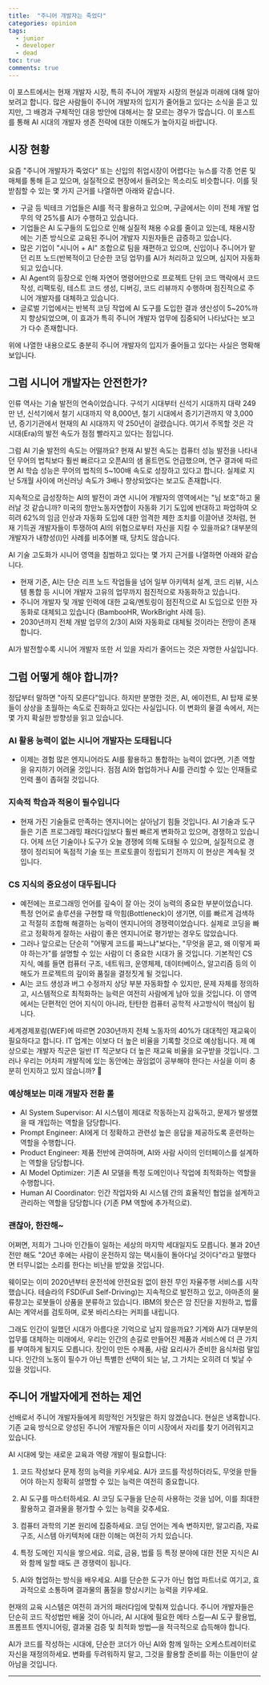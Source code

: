 ```yaml
---
title:  "주니어 개발자는 죽었다"
categories: opinion
tags:
  - junior
  - developer
  - dead
toc: true
comments: true
---
```

이 포스트에서는 현재 개발자 시장, 특히 주니어 개발자 시장의 현실과 미래에 대해 알아보려고 합니다.
많은 사람들이 주니어 개발자의 입지가 줄어들고 있다는 소식을 듣고 있지만, 그 배경과
구체적인 대응 방안에 대해서는 잘 모르는 경우가 많습니다. 이 포스트를 통해 AI 시대의
개발자 생존 전략에 대한 이해도가 높아지길 바랍니다.

## 시장 현황

요즘 "주니어 개발자가 죽었다" 또는 신입의 취업시장이 어렵다는 뉴스를 각종 언론 및 매체를 통해 듣고 있으며, 실질적으로 현장에서 들려오는 목소리도 비슷합니다. 이를 뒷받침할 수 있는 몇 가지 근거를 나열하면 아래와 같습니다.

- 구글 등 빅테크 기업들은 AI를 적극 활용하고 있으며, 구글에서는 이미 전체 개발 업무의 약 25%를 AI가 수행하고 있습니다.
- 기업들은 AI 도구들의 도입으로 인해 실질적 채용 수요를 줄이고 있는데, 채용시장에는 기존 방식으로 교육된 주니어 개발자 지원자들은 급증하고 있습니다.
- 많은 기업이 "시니어 + AI" 조합으로 팀을 재편하고 있으며, 신입이나 주니어가 맡던 리프 노드(반복적이고 단순한 코딩 업무)를 AI가 처리하고 있으며, 심지어 자동화되고 있습니다.
- AI Agent의 등장으로 인해 자연어 명령어만으로 프로젝트 단위 코드 맥락에서 코드 작성, 리팩토링, 테스트 코드 생성, 디버깅, 코드 리뷰까지 수행하며 점진적으로 주니어 개발자를 대체하고 있습니다.
- 글로벌 기업에서는 반복적 코딩 작업에 AI 도구를 도입한 결과 생산성이 5~20%까지 향상되었으며, 이 효과가 특히 주니어 개발자 업무에 집중되어 나타났다는 보고가 다수 존재합니다.

위에 나열한 내용으로도 충분히 주니어 개발자의 입지가 줄어들고 있다는 사실은 명확해 보입니다.

## 그럼 시니어 개발자는 안전한가?

인류 역사는 기술 발전의 연속이었습니다. 구석기 시대부터 신석기 시대까지 대략 249만 년, 신석기에서 철기 시대까지 약 8,000년, 철기 시대에서 증기기관까지 약 3,000년, 증기기관에서 현재의 AI 시대까지 약 250년이 걸렸습니다. 여기서 주목할 것은 각 시대(Era)의 발전 속도가 점점 빨라지고 있다는 점입니다.

그럼 AI 기술 발전의 속도는 어떨까요? 현재 AI 발전 속도는 컴퓨터 성능 발전을 나타내던 무어의 법칙보다 훨씬 빠르다고 오픈AI의 샘 올트먼도 언급했으며, 연구 결과에 따르면 AI 학습 성능은 무어의 법칙의 5~100배 속도로 성장하고 있다고 합니다. 실제로 지난 5개월 사이에 머신러닝 속도가 3배나 향상되었다는 보고도 존재합니다.

지속적으로 급성장하는 AI의 발전이 과연 시니어 개발자의 영역에서는 "님 보호"하고 물러날 것 같습니까? 미국의 항만노동자연합이 자동화 기기 도입에 반대하고 파업하여 오히려 62%의 임금 인상과 자동화 도입에 대한 엄격한 제한 조치를 이끌어낸 것처럼, 현재 기득권 개발자들이 투쟁하여 AI의 위협으로부터 자신을 지킬 수 있을까요? 대부분의 개발자가 내향성(I)인 사례를 비추어볼 때, 당치도 않습니다.

AI 기술 고도화가 시니어 영역을 침범하고 있다는 몇 가지 근거를 나열하면 아래와 같습니다.

- 현재 기준, AI는 단순 리프 노드 작업들을 넘어 일부 아키텍처 설계, 코드 리뷰, 시스템 통합 등 시니어 개발자 고유의 업무까지 점진적으로 자동화하고 있습니다.
- 주니어 개발자 및 개발 인력에 대한 교육/멘토링이 점진적으로 AI 도입으로 인한 자동화로 대체되고 있습니다 (BambooHR, WorkBright 사례 등).
- 2030년까지 전체 개발 업무의 2/3이 AI와 자동화로 대체될 것이라는 전망이 존재합니다.

AI가 발전할수록 시니어 개발자 또한 서 있을 자리가 줄어드는 것은 자명한 사실입니다.

## 그럼 어떻게 해야 합니까?

정답부터 말하면 "아직 모른다"입니다. 하지만 분명한 것은, AI, 에이전트, AI 탑재 로봇들이 상상을 초월하는 속도로 진화하고 있다는 사실입니다. 이 변화의 물결 속에서, 저는 몇 가지 확실한 방향성을 읽고 있습니다.

### AI 활용 능력이 없는 시니어 개발자는 도태됩니다

- 이제는 경험 많은 엔지니어라도 AI를 활용하고 통합하는 능력이 없다면, 기존 역할을 유지하기 어려울 것입니다. 점점 AI와 협업하거나 AI를 관리할 수 있는 인재들로 인력 풀이 좁혀질 것입니다.

### 지속적 학습과 적응이 필수입니다

- 현재 가진 기술들로 만족하는 엔지니어는 살아남기 힘들 것입니다. AI 기술과 도구들은 기존 프로그래밍 패러다임보다 훨씬 빠르게 변화하고 있으며, 경쟁하고 있습니다. 어제 쓰던 기술이나 도구가 오늘 경쟁에 의해 도태될 수 있으며, 실질적으로 경쟁이 정리되어 독점적 기술 또는 프로토콜이 정립되기 전까지 이 현상은 계속될 것입니다.

### CS 지식의 중요성이 대두됩니다

- 예전에는 프로그래밍 언어를 깊숙이 잘 아는 것이 능력의 중요한 부분이었습니다. 특정 언어로 솔루션을 구현할 때 막힘(Bottleneck)이 생기면, 이를 빠르게 검색하고 적절히 조합해 해결하는 능력이 엔지니어의 경쟁력이었습니다. 실제로 코딩을 빠르고 정확하게 잘하는 사람이 좋은 엔지니어로 평가받는 경우도 많았습니다.
- 그러나 앞으로는 단순히 "어떻게 코드를 짜느냐"보다는, "무엇을 묻고, 왜 이렇게 짜야 하는가"를 설명할 수 있는 사람이 더 중요한 시대가 올 것입니다. 기본적인 CS 지식, 예를 들면 컴퓨터 구조, 네트워크, 운영체제, 데이터베이스, 알고리즘 등의 이해도가 프로젝트의 깊이와 품질을 결정짓게 될 것입니다.
- AI는 코드 생성과 버그 수정까지 상당 부분 자동화할 수 있지만, 문제 자체를 정의하고, 시스템적으로 최적화하는 능력은 여전히 사람에게 남아 있을 것입니다. 이 영역에서는 단편적인 언어 지식이 아니라, 탄탄한 컴퓨터 공학적 사고방식이 핵심이 됩니다.

세계경제포럼(WEF)에 따르면 2030년까지 전체 노동자의 40%가 대대적인 재교육이 필요하다고 합니다. IT 업계는 이보다 더 높은 비율을 기록할 것으로 예상됩니다. 제 예상으로는 개발자 직군은 일반 IT 직군보다 더 높은 재교육 비율을 요구받을 것입니다. 그러나 우리는 어차피 개발직에 있는 동안에는 끊임없이 공부해야 한다는 사실을 이미 충분히 인지하고 있지 않습니까? 🤣

### 예상해보는 미래 개발자 전환 롤

- AI System Supervisor: AI 시스템이 제대로 작동하는지 감독하고, 문제가 발생했을 때 개입하는 역할을 담당합니다.
- Prompt Engineer: AI에게 더 정확하고 관련성 높은 응답을 제공하도록 훈련하는 역할을 수행합니다.
- Product Engineer: 제품 전반에 관여하며, AI와 사람 사이의 인터페이스를 설계하는 역할을 담당합니다.
- AI Model Optimizer: 기존 AI 모델을 특정 도메인이나 작업에 최적화하는 역할을 수행합니다.
- Human AI Coordinator: 인간 작업자와 AI 시스템 간의 효율적인 협업을 설계하고 관리하는 역할을 담당합니다 (기존 PM 역할에 추가적으로).

### 괜찮아, 한잔해~

어쩌면, 저희가 그나마 인간들이 일하는 세상의 마지막 세대일지도 모릅니다. 불과 20년 전만 해도 "20년 후에는 사람이 운전하지 않는 택시들이 돌아다닐 것이다"라고 말했다면 터무니없는 소리를 한다는 비난을 받았을 것입니다.

웨이모는 이미 2020년부터 운전석에 안전요원 없이 완전 무인 자율주행 서비스를 시작했습니다. 테슬라의 FSD(Full Self-Driving)는 지속적으로 발전하고 있고, 아마존의 물류창고는 로봇들이 상품을 분류하고 있습니다. IBM의 왓슨은 암 진단을 지원하고, 법률 AI는 계약서를 검토하며, 로봇 바리스타는 커피를 내립니다.

그래도 인간이 일했던 시대가 아름다운 기억으로 남지 않을까요? 기계와 AI가 대부분의 업무를 대체하는 미래에서, 우리는 인간의 손길로 만들어진 제품과 서비스에 더 큰 가치를 부여하게 될지도 모릅니다. 장인이 만든 수제품, 사람 요리사가 준비한 음식처럼 말입니다. 인간의 노동이 필수가 아닌 특별한 선택이 되는 날, 그 가치는 오히려 더 빛날 수 있을 것입니다.

## 주니어 개발자에게 전하는 제언

선배로서 주니어 개발자들에게 희망적인 거짓말은 하지 않겠습니다. 현실은 냉혹합니다. 기존 교육 방식으로 양성된 주니어 개발자들은 이미 시장에서 자리를 찾기 어려워지고 있습니다.

AI 시대에 맞는 새로운 교육과 역량 개발이 필요합니다:

1. 코드 작성보다 문제 정의 능력을 키우세요. AI가 코드를 작성하더라도, 무엇을 만들어야 하는지 정확히 설명할 수 있는 능력은 여전히 중요합니다.

2. AI 도구를 마스터하세요. AI 코딩 도구들을 단순히 사용하는 것을 넘어, 이를 최대한 활용하고 결과물을 평가할 수 있는 능력을 갖추세요.

3. 컴퓨터 과학의 기본 원리에 집중하세요. 코딩 언어는 계속 변하지만, 알고리즘, 자료구조, 시스템 아키텍처에 대한 이해는 여전히 가치 있습니다.

4. 특정 도메인 지식을 쌓으세요. 의료, 금융, 법률 등 특정 분야에 대한 전문 지식은 AI와 함께 일할 때도 큰 경쟁력이 됩니다.

5. AI와 협업하는 방식을 배우세요. AI를 단순한 도구가 아닌 협업 파트너로 여기고, 효과적으로 소통하며 결과물의 품질을 향상시키는 능력을 키우세요.

현재의 교육 시스템은 여전히 과거의 패러다임에 맞춰져 있습니다. 주니어 개발자들은 단순히 코드 작성법만 배울 것이 아니라, AI 시대에 필요한 메타 스킬—AI 도구 활용법, 프롬프트 엔지니어링, 결과물 검증 및 최적화 방법—을 적극적으로 습득해야 합니다.

AI가 코드를 작성하는 시대에, 단순한 코더가 아닌 AI와 함께 일하는 오케스트레이터로 자신을 재정의하세요. 변화를 두려워하지 말고, 그것을 활용할 준비를 하는 이들만이 살아남을 것입니다.

---
